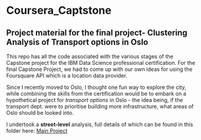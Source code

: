 # Coursera_Captstone
## Project material for the final project- Clustering Analysis of Transport options in Oslo

This repo has all the code associated with the various stages of the Capstone project for the IBM Data Science professional certification.
For the final Capstone Project, we had to come up with our own ideas for using the Foursquare API which is a location data provider.

Since I recently moved to Oslo, I thought one fun way to explore the city, while combining the skills from the certification would be to embark on a hypothetical project for _transport options_ in Oslo - the idea being, if the transport dept. were to prioritise building more infrastructure, what areas of Oslo should be looked into.

I undertook a **street-level** analysis, full details of which can be found in this folder here: [Main Project](https://github.com/Niladri-B/Coursera_Captstone/tree/master/wk4)
